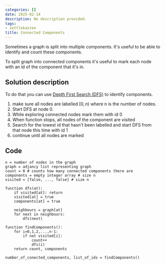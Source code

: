 ```yaml
---
categories: []
date: 2025-02-14
description: No description provided.
tags:
- zettlekasten
title: Connected Components
---
```


Sometimes a graph is split into multiple components. It's useful to be able to identify and count these components.

To split graph into connected components it's useful to mark each node with an id of the component that it's in. 

## Solution description

To do that you can use [Depth First Search (DFS)](Depth%20First%20Search%20(DFS).md) to identify components.

1. make sure all nodes are labelled $[0,n)$ where n is the number of nodes.
2. Start DFS at node 0. 
3. While exploring connected nodes mark them with id 0
4. When function stops, all nodes of the component are visited
5. Search for the lowest id that hasn't been labelled and start DFS from that node this time with id 1
6. continue until all nodes are marked

## Code

```pseudo
n = number of nodes in the graph
graph = adjancy list representing graph
count = 0 # counts how many connected components there are
components = empty integer array # size n
visited = [false, ..., false] # size n

function dfs(at):
	if visited[at]: return
	visited[at] = true
	components[at] = true

	neighbours = graph[at]
	for next in neighbours:
		dfs(next)

function findComponents():
	for i=0,1,2,...,n-1:
		if not visited[i]:
			count++
			dfs(i)
	return count, components

number_of_conected_components, list_of_ids = findComponents()
```